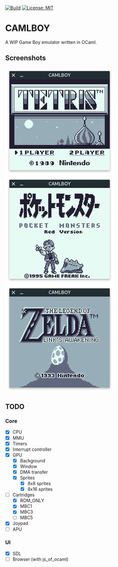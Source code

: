 [![Build](https://github.com/linoscope/CAMLBOY/actions/workflows/workflow.yml/badge.svg)](https://github.com/linoscope/CAMLBOY/actions/workflows/workflow.yml)
[![License: MIT](https://img.shields.io/badge/License-MIT-yellow.svg)](https://opensource.org/licenses/MIT)

# CAMLBOY

A WIP Game Boy emulator written in OCaml.

## Screenshots

![Tetris](./screenshot/tetris.png)
![Pokemon](./screenshot/pokemon.png)
![Zelda](./screenshot/zelda.png)

## TODO

### Core

- [x] CPU
- [x] MMU
- [x] Timers
- [x] Interrupt controller
- [x] GPU
  - [x] Background
  - [x] Window
  - [x] DMA transfer
  - [x] Sprites
    - [x] 8x8 sprites
    - [x] 8x16 sprites
- [ ] Cartridges
  - [x] ROM_ONLY
  - [x] MBC1
  - [x] MBC3
  - [ ] MBC5
- [x] Joypad
- [ ] APU

### UI

- [x] SDL
- [ ] Browser (with js_of_ocaml)
